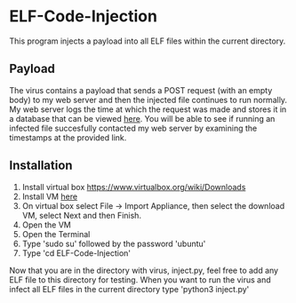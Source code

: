 # ELF-Code-Injection

This program injects a payload into all ELF files within the current directory.

## Payload

The virus contains a payload that sends a POST request (with an empty body) to my web server and then the injected file continues to run normally. My web server logs the time at which the request was made and stores it in a database that can be viewed [here](https://jasonhschwartzman.com/projects/code-injection/timestamps). You will be able to see if running an infected file succesfully contacted my web server by examining the timestamps at the provided link.

## Installation

1. Install virtual box https://www.virtualbox.org/wiki/Downloads
2. Install VM [here](https://jasonhschwartzman.com/code-injection)
3. On virtual box select File -> Import Appliance, then select the download VM, select Next and then Finish.
4. Open the VM
5. Open the Terminal
6. Type 'sudo su' followed by the password 'ubuntu'
7. Type 'cd ELF-Code-Injection'

Now that you are in the directory with virus, inject.py, feel free to add any ELF file to this directory for testing. When you want to run the virus and infect all ELF files in the current directory type 'python3 inject.py'
